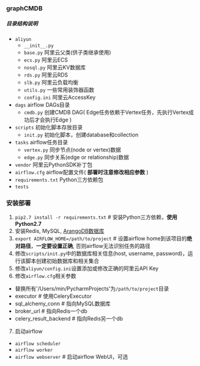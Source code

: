 ### graphCMDB

##### 目录结构说明
- `aliyun`  
  - `__init__.py`
  - `base.py`  阿里云父类(供子类继承使用)
  - `ecs.py`  阿里云ECS
  - `nosql.py`  阿里云KV数据库 
  - `rds.py`  阿里云RDS
  - `slb.py`  阿里云负载均衡
  - `utils.py`  一些常用装饰器函数
  - `config.ini`  阿里云AccessKey
- `dags`  airflow DAGs目录
  - `cmdb.py`  创建CMDB DAG( Edge任务依赖于Vertex任务，先执行Vertex成功后才会执行Edge )
- `scripts`  初始化脚本存放目录
  - `init.py`  初始化脚本，创建database和collection
- `tasks`  airflow任务目录
  - `vertex.py`  同步节点(node or vertex)数据 
  - `edge.py`  同步关系(edge or relationship)数据
- `vendor`  阿里云PythonSDK补丁包
- `airflow.cfg`  airflow配置文件( **部署时注意修改相应参数** )
- `requirements.txt`  Python三方依赖包
- `tests`  

### 安装部署
1. `pip2.7 install -r requirements.txt` # 安装Python三方依赖，**使用Python2.7**
2. 安装Redis, MySQL, [ArangoDB数据库](https://www.arangodb.com/download-major/)
3. `export AIRFLOW_HOME=/path/to/project` # 设置airflow home到该项目的**绝对路径**，**一定要设置正确**, 否则airflow无法识别任务的路径
4. 修改`scripts/init.py`中的数据库相关信息(host, username, password)，运行该脚本创建初始数据库和相关集合
5. 修改`aliyun/config.ini`设置添加或修改正确的阿里云API Key
6. 修改`airflow.cfg`相关参数 
  * 替换所有'/Users/min/PycharmProjects'为`/path/to/project`目录
  * executor # 使用CeleryExecutor
  * sql_alchemy_conn # 指向MySQL数据库
  * broker_url # 指向Redis一个db
  * celery_result_backend # 指向Redis另一个db
7. 启动airflow
  * `airflow scheduler`
  * `airflow worker`
  * `airflow webserver` # 启动airflow WebUI，可选 

